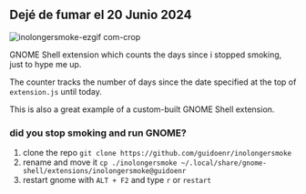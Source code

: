 ## Dejé de fumar el 20 Junio 2024

![inolongersmoke-ezgif com-crop](https://github.com/user-attachments/assets/31d20937-f3bb-4078-be63-e9b7d67a6a33)

GNOME Shell extension which counts the days since i stopped smoking, just to hype me up.

The counter tracks the number of days since the date specified at the top of `extension.js` until today.

This is also a great example of a custom-built GNOME Shell extension.

### did you stop smoking and run GNOME? 
1. clone the repo `git clone https://github.com/guidoenr/inolongersmoke`
2. rename and move it `cp ./inolongersmoke ~/.local/share/gnome-shell/extensions/inolongersmoke@guidoenr`
3. restart gnome with `ALT + F2` and type `r` or `restart`



